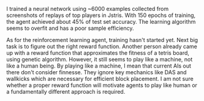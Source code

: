 I trained a neural network using ~6000 examples collected from screenshots of replays of top players in Jstris. 
With 150 epochs of training, the agent achieved about 45% of test set accuracy. The learning algorithm seems to overfit and has a poor sample efficiency.

As for the reinforcement learning agent, training hasn't started yet. Next big task is to figure out the right reward function. Another person already
came up with a reward function that approximates the fitness of a tetris board, using genetic algorithm. However, it still seems to play like a machine, not like a
human being. By playing like a machine, I mean that current AIs out there don't consider finnesse. They ignore key mechanics like DAS and wallkicks which are necessary
for efficient block placement. I am not sure whether a proper reward function will motivate agents to play like human or a fundamentally different approach is required.
